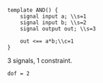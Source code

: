 ```
template AND() {
    signal input a; \\s=1
    signal input b; \\s=2
    signal output out; \\s=3

    out <== a*b;\\c=1
}
```
3 signals, 1 constraint.

`dof = 2`